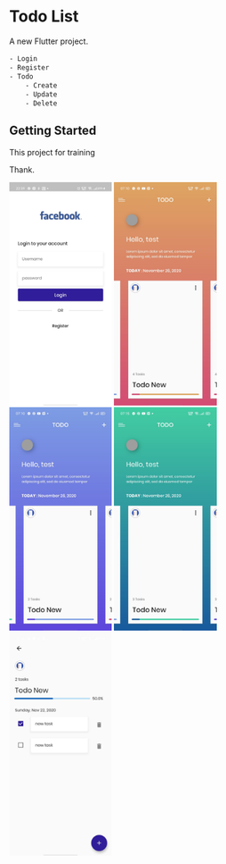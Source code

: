 # Todo List

A new Flutter project.

    - Login 
    - Register
    - Todo 
        - Create
        - Update
        - Delete

## Getting Started

This project for training

Thank.

<div>
    <img src='assets/demo/todo-0.jpg' height='400' />
    <img src='assets/demo/todo-3.jpg' height='400' />
    <img src='assets/demo/todo-4.jpg' height='400' />
    <img src='assets/demo/todo-6.jpg' height='400' />
    <img src='assets/demo/todo-5.jpg' height='400' />
</div>
